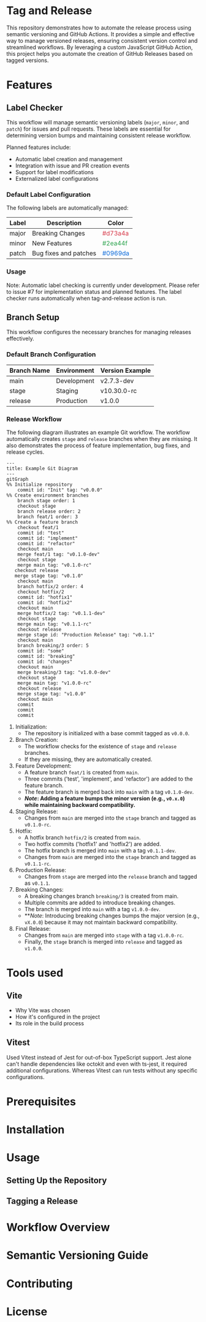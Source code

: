 # Tag and Release

This repository demonstrates how to automate the release process using semantic versioning and GitHub Actions.
It provides a simple and effective way to manage versioned releases, ensuring consistent version control and streamlined
workflows.
By leveraging a custom JavaScript GitHub Action, this project helps you automate the creation of GitHub Releases based
on tagged versions.

# Features

## Label Checker

This workflow will manage semantic versioning labels (`major`, `minor`, and `patch`) for issues and pull requests.
These labels are essential for determining version bumps and maintaining consistent release workflow.

Planned features include:

- Automatic label creation and management
- Integration with issue and PR creation events
- Support for label modifications
- Externalized label configurations

### Default Label Configuration

The following labels are automatically managed:

| Label | Description           | Color                                       |
|-------|-----------------------|---------------------------------------------|
| major | Breaking Changes      | <span style="color:#d73a4a;">#d73a4a</span> |
| minor | New Features          | <span style="color:#2ea44f;">#2ea44f</span> |
| patch | Bug fixes and patches | <span style="color:#0969da;">#0969da</span> |

### Usage

Note: Automatic label checking is currently under development. Please refer to issue #7 for implementation status and
planned features.
The label checker runs automatically when tag-and-release action is run.

## Branch Setup

This workflow configures the necessary branches for managing releases effectively.

### Default Branch Configuration

| Branch Name | Environment | Version Example |
|-------------|-------------|-----------------|
| main        | Development | v2.7.3-dev      |
| stage       | Staging     | v10.30.0-rc     |
| release     | Production  | v1.0.0          |

### Release Workflow

The following diagram illustrates an example Git workflow.
The workflow automatically creates `stage` and `release`  branches when they are missing.
It also demonstrates the process of feature implementation, bug fixes, and release cycles.

```mermaid
---
title: Example Git Diagram
---
gitGraph
%% Initialize repository
    commit id: "Init" tag: "v0.0.0"
%% Create environment branches
    branch stage order: 1
    checkout stage
    branch release order: 2
    branch feat/1 order: 3
%% Create a feature branch
    checkout feat/1
    commit id: "test"
    commit id: "implement"
    commit id: "refactor"
    checkout main
    merge feat/1 tag: "v0.1.0-dev"
    checkout stage
    merge main tag: "v0.1.0-rc"
   checkout release
   merge stage tag: "v0.1.0"
    checkout main
    branch hotfix/2 order: 4
    checkout hotfix/2
    commit id: "hotfix1"
    commit id: "hotfix2"
    checkout main
    merge hotfix/2 tag: "v0.1.1-dev"
    checkout stage
    merge main tag: "v0.1.1-rc"
    checkout release
    merge stage id: "Production Release" tag: "v0.1.1"
    checkout main
    branch breaking/3 order: 5
    commit id: "some"
    commit id: "breaking"
    commit id: "changes"
    checkout main
    merge breaking/3 tag: "v1.0.0-dev"
    checkout stage
    merge main tag: "v1.0.0-rc"
    checkout release
    merge stage tag: "v1.0.0"
    checkout main
    commit
    commit
    commit
```

1. Initialization:
    - The repository is initialized with a base commit tagged as `v0.0.0`.
2. Branch Creation:
    - The workflow checks for the existence of `stage` and `release` branches.
    - If they are missing, they are automatically created.
3. Feature Development:
    - A feature branch `feat/1` is created from `main`.
    - Three commits ('test', 'implement', and 'refactor') are added to the feature branch.
    - The feature branch is merged back into `main` with a tag `v0.1.0-dev`.
    - ***Note*: Adding a feature bumps the minor version (e.g., `v0.x.0`) while maintaining backward compatibility.**
4. Staging Release:
    - Changes from `main` are merged into the `stage` branch and tagged as `v0.1.0-rc`.
5. Hotfix:
    - A hotfix branch `hotfix/2` is created from `main`.
    - Two hotfix commits ('hotfix1' and 'hotfix2') are added.
    - The hotfix branch is merged into `main` with a tag `v0.1.1-dev`.
    - Changes from `main` are merged into the `stage` branch and tagged as `v0.1.1-rc`.
6. Production Release:
   - Changes from `stage` are merged into the `release` branch and tagged as `v0.1.1`.
7. Breaking Changes:
    - A breaking changes branch `breaking/3` is created from main.
    - Multiple commits are added to introduce breaking changes.
    - The branch is merged into `main` with a tag `v1.0.0-dev`.
    - ***Note*: Introducing breaking changes bumps the major version (e.g., `vX.0.0`) because it may not maintain
      backward compatibility.
8. Final Release:
    - Changes from `main` are merged into `stage` with a tag `v1.0.0-rc`.
    - Finally, the `stage` branch is merged into `release` and tagged as `v1.0.0`.

# Tools used

## Vite

- Why Vite was chosen
- How it's configured in the project
- Its role in the build process

## Vitest

Used Vitest instead of Jest for out-of-box TypeScript support.
Jest alone can't handle dependencies like octokit and even with ts-jest, it required additional configurations.
Whereas Vitest can run tests without any specific configurations.

# Prerequisites

# Installation

# Usage

## Setting Up the Repository

## Tagging a Release

# Workflow Overview

# Semantic Versioning Guide

# Contributing

# License